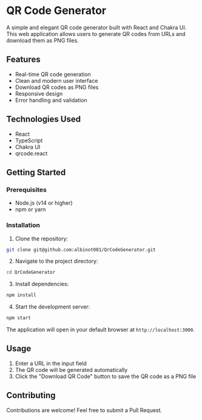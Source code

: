 # QR Code Generator

A simple and elegant QR code generator built with React and Chakra UI. This web application allows users to generate QR codes from URLs and download them as PNG files.

## Features

- Real-time QR code generation
- Clean and modern user interface
- Download QR codes as PNG files
- Responsive design
- Error handling and validation

## Technologies Used

- React
- TypeScript
- Chakra UI
- qrcode.react

## Getting Started

### Prerequisites

- Node.js (v14 or higher)
- npm or yarn

### Installation

1. Clone the repository:

```bash
git clone git@github.com:albinot001/QrCodeGenerator.git
```

2. Navigate to the project directory:

```bash
cd QrCodeGenerator
```

3. Install dependencies:

```bash
npm install
```

4. Start the development server:

```bash
npm start
```

The application will open in your default browser at `http://localhost:3000`.

## Usage

1. Enter a URL in the input field
2. The QR code will be generated automatically
3. Click the "Download QR Code" button to save the QR code as a PNG file



## Contributing

Contributions are welcome! Feel free to submit a Pull Request.
